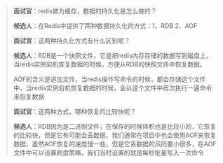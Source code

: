 > **面试官**：redis做为缓存，数据的持久化是怎么做的？
>
> **候选人**：在Redis中提供了两种数据持久化的方式：1、RDB  2、AOF
>
> **面试官**：这两种持久化方式有什么区别呢？
>
> **候选人**：RDB是一个快照文件，它是把redis内存存储的数据写到磁盘上，当redis实例宕机恢复数据的时候，方便从RDB的快照文件中恢复数据。
>
> AOF的含义是追加文件，当redis操作写命令的时候，都会存储这个文件中，当redis实例宕机恢复数据的时候，会从这个文件中再次执行一遍命令来恢复数据
>
> **面试官**：这两种方式，哪种恢复的比较快呢？
>
> **候选人**：RDB因为是二进制文件，在保存的时候体积也是比较小的，它恢复的比较快，但是它有可能会丢数据，我们通常在项目中也会使用AOF来恢复数据，虽然AOF恢复的速度慢一些，但是它丢数据的风险要小很多，在AOF文件中可以设置刷盘策略，我们当时设置的就是每秒批量写入一次命令
